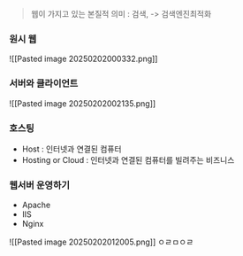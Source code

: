 > 웹이 가지고 있는 본질적 의미 : 검색, -> 검색엔진최적화
 
### 원시 웹
![[Pasted image 20250202000332.png]]

### 서버와 클라이언트
![[Pasted image 20250202002135.png]]
### 호스팅
- Host : 인터넷과 연결된 컴퓨터
- Hosting or Cloud : 인터넷과 연결된 컴퓨터를 빌려주는 비즈니스

### 웹서버 운영하기
- Apache
- IIS
- Nginx 

![[Pasted image 20250202012005.png]]
ㅇㄹㅁㅇㄹ